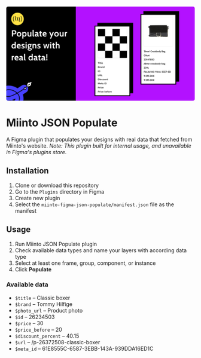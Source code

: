 ![Miinto JSON Populate](./assets/Cover.png)

# Miinto JSON Populate

A Figma plugin that populates your designs with real data that fetched from Miinto's website.
*Note: This plugin built for internal usage, and unavailable in Figma's plugins store.*

## Installation

1. Clone or download this repository
2. Go to the `Plugins` directory in Figma
3. Create new plugin
4. Select the `miinto-figma-json-populate/manifest.json` file as the manifest

## Usage

1. Run Miinto JSON Populate plugin
2. Check available data types and name your layers with according data type
3. Select at least one frame, group, component, or instance
4. Click **Populate**

### Available data

* `$title` – Classic boxer
* `$brand` – Tommy Hilfige
* `$photo_url` – Product photo
* `$id` – 26234503
* `$price` – 30
* `$price_before` – 20
* `$discount_percent` – 40.15
* `$url` – /p-26372508-classic-boxer
* `$meta_id` – 61E8555C-6587-3EBB-143A-939DDA16ED1C
